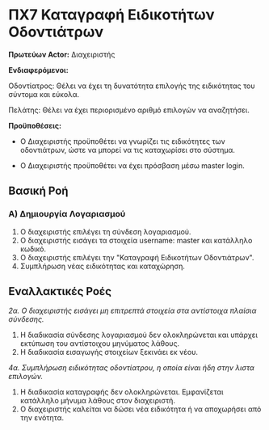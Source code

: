 # ΠΧ7 Καταγραφή Ειδικοτήτων Οδοντιάτρων

__Πρωτεύων Actor:__
Διαχειριστής

__Ενδιαφερόμενοι:__

Οδοντίατρος: Θέλει να έχει τη δυνατότητα επιλογής της ειδικότητας του σύντομα και εύκολα.

Πελάτης: Θέλει να έχει περιορισμένο αριθμό επιλογών να αναζητήσει.

__Προϋποθέσεις:__

* Ο Διαχειριστής προϋποθέτει να γνωρίζει τις ειδικότητες των οδοντιάτρων, ώστε να μπορεί να τις καταχωρίσει στο σύστημα.

* Ο Διαχειριστής προϋποθέτει να έχει πρόσβαση μέσω master login.

## Βασική Ροή

### Α) Δημιουργία Λογαριασμού
1. Ο διαχειριστής επιλέγει τη σύνδεση λογαριασμού.
2. Ο διαχειριστής εισάγει τα στοιχεία username: master και κατάλληλο κωδικό.
3. Ο διαχειριστής επιλέγει την "Καταγραφή Ειδικοτήτων Οδοντιάτρων".
4. Συμπλήρωση νέας ειδικότητας και καταχώρηση.

## Εναλλακτικές Ροές
*2α. Ο διαχειριστής εισάγει μη επιτρεπτά στοιχεία στα αντίστοιχα πλαίσια σύνδεσης.*
1. Η διαδικασία σύνδεσης λογαριασμού δεν ολοκληρώνεται και υπάρχει εκτύπωση του αντίστοιχου μηνύματος λάθους.
2. Η διαδικασία εισαγωγής στοιχείων ξεκινάει εκ νέου.

*4α\. Συμπλήρωση ειδικότητας οδοντίατρου, η οποία είναι ήδη στην λιστα επιλογών.*
1. Η διαδικασία καταγραφής δεν ολοκληρώνεται. Εμφανίζεται κατάλληλο μήνυμα λάθους στον διαχειριστή.
2. Ο διαχειριστής καλείται να δώσει νέα ειδικότητα ή να αποχωρήσει από την ενότητα.